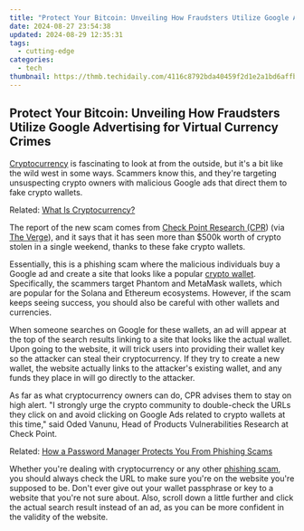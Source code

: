 ```yaml
---
title: "Protect Your Bitcoin: Unveiling How Fraudsters Utilize Google Advertising for Virtual Currency Crimes"
date: 2024-08-27 23:54:38
updated: 2024-08-29 12:35:31
tags:
  - cutting-edge
categories:
  - tech
thumbnail: https://thmb.techidaily.com/4116c8792bda40459f2d1e2a1bd6affbce6e7196ef5949783c79461a680de11c.jpg
---
```


## Protect Your Bitcoin: Unveiling How Fraudsters Utilize Google Advertising for Virtual Currency Crimes

[Cryptocurrency](https://sim-unlock.techidaily.com/in-2024-top-11-free-apps-to-check-imei-on-itel-p40plus-phones-by-drfone-android/) is fascinating to look at from the outside, but it's a bit like the wild west in some ways. Scammers know this, and they're targeting unsuspecting crypto owners with malicious Google ads that direct them to fake crypto wallets.

Related: [What Is Cryptocurrency?](https://sim-unlock.techidaily.com/in-2024-top-11-free-apps-to-check-imei-on-itel-p40plus-phones-by-drfone-android/) 

 The report of the new scam comes from [Check Point Research (CPR](https://blog.checkpoint.com/2021/11/04/scammers-used-google-ads-to-steal-500k-worth-of-cryptocurrency/)) (via [The Verge](https://www.theverge.com/2021/11/4/22763015/cryptocurrency-fake-wallet-phishing-scam-google-ads-phantom-metamask)), and it says that it has seen more than $500k worth of crypto stolen in a single weekend, thanks to these fake crypto wallets.

 Essentially, this is a phishing scam where the malicious individuals buy a Google ad and create a site that looks like a popular [crypto wallet](https://fake-location.techidaily.com/fake-the-location-to-get-around-the-mlb-blackouts-on-apple-iphone-15-pro-max-drfone-by-drfone-virtual-ios/). Specifically, the scammers target Phantom and MetaMask wallets, which are popular for the Solana and Ethereum ecosystems. However, if the scam keeps seeing success, you should also be careful with other wallets and currencies.

 When someone searches on Google for these wallets, an ad will appear at the top of the search results linking to a site that looks like the actual wallet. Upon going to the website, it will trick users into providing their wallet key so the attacker can steal their cryptocurrency. If they try to create a new wallet, the website actually links to the attacker's existing wallet, and any funds they place in will go directly to the attacker.

 As far as what cryptocurrency owners can do, CPR advises them to stay on high alert. "I strongly urge the crypto community to double-check the URLs they click on and avoid clicking on Google Ads related to crypto wallets at this time," said Oded Vanunu, Head of Products Vulnerabilities Research at Check Point.

Related: [How a Password Manager Protects You From Phishing Scams](https://ai-video-apps.techidaily.com/updated-2024-approved-video-editing-software-like-gopro-quik-for-windows-and-mac/) 

 Whether you're dealing with cryptocurrency or any other [phishing scam](https://ai-video-apps.techidaily.com/updated-2024-approved-video-editing-software-like-gopro-quik-for-windows-and-mac/), you should always check the URL to make sure you're on the website you're supposed to be. Don't ever give out your wallet passphrase or key to a website that you're not sure about. Also, scroll down a little further and click the actual search result instead of an ad, as you can be more confident in the validity of the website.

<ins class="adsbygoogle"
     style="display:block"
     data-ad-format="autorelaxed"
     data-ad-client="ca-pub-7571918770474297"
     data-ad-slot="1223367746"></ins>



<ins class="adsbygoogle"
     style="display:block"
     data-ad-client="ca-pub-7571918770474297"
     data-ad-slot="8358498916"
     data-ad-format="auto"
     data-full-width-responsive="true"></ins>
